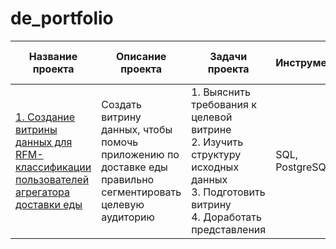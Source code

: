 # de_portfolio

|Название проекта|Описание проекта|Задачи проекта| Инструменты   | Навыки                    | Ключевые слова проекта | 
|----------------|----------------|--------------|---------------|---------------------------|------------------------|
|[1. Создание витрины данных для RFM-классификации пользователей агрегатора  доставки еды](https://github.com/m-ks-m/de_portfolio/tree/4b8ae38c036edc682304a48eb198ad92e875ca25/1.%20%D0%A1%D0%BE%D0%B7%D0%B4%D0%B0%D0%BD%D0%B8%D0%B5%20%D0%B2%D0%B8%D1%82%D1%80%D0%B8%D0%BD%D1%8B%20%D0%B4%D0%B0%D0%BD%D0%BD%D1%8B%D1%85%20%D0%B4%D0%BB%D1%8F%20RFM-%D0%BA%D0%BB%D0%B0%D1%81%D1%81%D0%B8%D1%84%D0%B8%D0%BA%D0%B0%D1%86%D0%B8%D0%B8) |Создать витрину данных, чтобы помочь приложению по доставке еды правильно сегментировать целевую аудиторию|1. Выяснить требования к целевой витрине<br>2. Изучить структуру исходных данных<br>3. Подготовить витрину<br>4. Доработать представления |SQL, PostgreSQL|-построение витрин данных<br>-проверка качества данных  |Data Quality, Data Marts, SQL |
